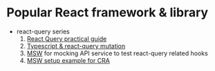 
# Popular React framework & library


- react-query series 
	1. [React Query practical guide](https://tkdodo.eu/blog/effective-react-query-keys)
	2. [Typescript & react-query mutation](https://www.youtube.com/watch?v=ZbhGXD8KpQ8&ab_channel=LeoRoese)
	3. [MSW](https://mswjs.io/) for mocking API service to test react-query related hooks
	4. [MSW setup example for CRA](https://github.com/mswjs/examples)
